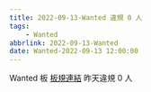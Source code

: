 ```yaml
---
title: 2022-09-13-Wanted 違規 0 人
tags:
    - Wanted
abbrlink: 2022-09-13-Wanted
date: Wanted-2022-09-13 12:00:00
---
```

Wanted 板 [板規連結](https://www.ptt.cc/bbs/Wanted/M.1608829773.A.D3B.html)
昨天違規 0 人

